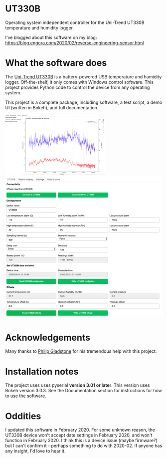# UT330B
Operating system independent controller for the Uni-Trend UT330B temperature and humidity logger.

I've blogged about this software on my blog: https://blog.engora.com/2020/02/reverse-engineering-sensor.html

What the software does
======================

The [Uni-Trend UT330B](https://www.uni-trend.com/html/product/Environmental/Environmental_Tester/UT330-USB/UT330B.html) is a battery-powered USB temperature and humidity logger. Off-the-shelf, it only comes with Windows control software. This project provides Python code to control the device from any operating system.

This project is a complete package, including software, a test script, a demo UI (written in Bokeh), and full documentation. 
 
<img src="https://github.com/MikeWoodward/UT330B/blob/master/Documentation/chart.png"/> 

<img src="https://github.com/MikeWoodward/UT330B/blob/master/Documentation/ui.png"/> 

Acknowledgements
================

Many thanks to [Philip Gladstone](https://github.com/pjsg) for his tremendous help with this project.

Installation notes
==================

The project uses uses pyserial __version 3.01 or later__. This version uses Bokeh version 3.0.3. See the Documentation section for instructions for how to use the software.

Oddities
========

I updated this software in February 2020. For some unknown reason, the UT330B device won't accept date settings in February 2020, and won't function in February 2020. I think this is a device issue (maybe firmware?) but I can't confirm it - perhaps something to do with 2020-02. If anyone has any insight, I'd love to hear it.
